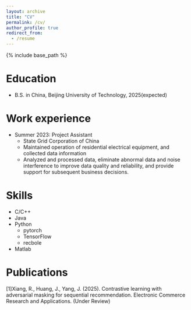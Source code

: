 ```yaml
---
layout: archive
title: "CV"
permalink: /cv/
author_profile: true
redirect_from:
  - /resume
---
```


{% include base_path %}

Education
======
* B.S. in China, Beijing University of Technology, 2025(expected)



Work experience
======
* Summer 2023: Project Assistant
  * State Grid Corporation of China
  * Maintained operation of residential electrical equipment, and collected data information
  * Analyzed and processed data, eliminate abnormal data and noise interference to improve data quality and reliability, and provide support for subsequent business decisions. 

Skills
======
* C/C++
* Java
* Python
  * pytorch
  * TensorFlow
  * recbole
* Matlab

Publications
======
[1]Xiang, R., Huang, J., Yang, J. (2025). Contrastive learning with adversarial masking for sequential recommendation. Electronic Commerce Research and Applications. (Under Review)
  
